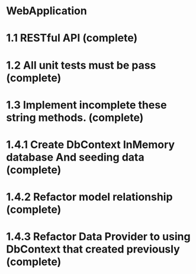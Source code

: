 # WebApplication

# 1.1 RESTful API (complete)
# 1.2 All unit tests must be pass (complete)
# 1.3 Implement incomplete these string methods. (complete)
# 1.4.1 Create DbContext InMemory database And seeding data (complete)
# 1.4.2 Refactor model relationship (complete)
# 1.4.3 Refactor Data Provider to using DbContext that created previously (complete)
